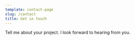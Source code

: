 ```yaml
---
template: contact-page
slug: /contact
title: Get in touch
---
```

Tell me about your project. I look forward to hearing from you.